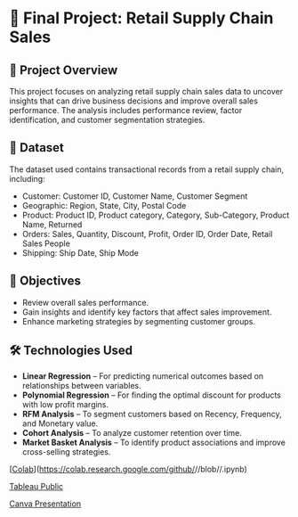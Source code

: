 # 🏁 Final Project: Retail Supply Chain Sales

## 📌 Project Overview

This project focuses on analyzing retail supply chain sales data to uncover insights that can drive business decisions and improve overall sales performance. The analysis includes performance review, factor identification, and customer segmentation strategies.

## 📁 Dataset

The dataset used contains transactional records from a retail supply chain, including:
- Customer: Customer ID, Customer Name, Customer Segment 
- Geographic: Region, State, City, Postal Code
- Product: Product ID, Product category, Category, Sub-Category, Product Name, Returned
- Orders: Sales, Quantity, Discount, Profit, Order ID, Order Date, Retail Sales People
- Shipping: Ship Date, Ship Mode

## 🎯 Objectives

- Review overall sales performance.
- Gain insights and identify key factors that affect sales improvement.
- Enhance marketing strategies by segmenting customer groups.

## 🛠️ Technologies Used

- **Linear Regression** – For predicting numerical outcomes based on relationships between variables.  
- **Polynomial Regression** – For finding the optimal discount for products with low profit margins.  
- **RFM Analysis** – To segment customers based on Recency, Frequency, and Monetary value.  
- **Cohort Analysis** – To analyze customer retention over time.  
- **Market Basket Analysis** – To identify product associations and improve cross-selling strategies.  

[[Colab](https://colab.research.google.com/assets/colab-badge.svg)](https://colab.research.google.com/github/<username>/<repo>/blob/<branch>/<notebook>.ipynb)

[Tableau Public](https://public.tableau.com/views/FinalProject_RetailSupplyChainSales/OVERVIEW1?:language=en-US&:sid=&:redirect=auth&:display_count=n&:origin=viz_share_link)

[Canva Presentation](https://www.canva.com/design/DAGfPHg75vk/S9hU2SG9oLF7YqpG0R6R0A/edit?utm_content=DAGfPHg75vk&utm_campaign=designshare&utm_medium=link2&utm_source=sharebutton)
  

